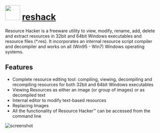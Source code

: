 ﻿# <img src="https://cdn.rawgit.com/chocolatey/chocolatey-coreteampackages/da1a06bf2e600442203ca66680b1d1539002b813/icons/reshack.png" width="48" height="48"/> [reshack](https://chocolatey.org/packages/reshack)


Resource Hacker is a freeware utility to view, modify, rename, add, delete and extract resources in 32bit and 64bit Windows executables and resource files (*.res). It incorporates an internal resource script compiler and decompiler and works on all (Win95 - Win7) Windows operating systems.

## Features

- Complete resource editing tool: compiling, viewing, decompiling and recompiling resources for both 32bit and 64bit Windows executables
- Viewing Resources as either an image (or group of images) or as decompiled text
- Internal editor to modify text-based resources
- Replacing Images
- All the functionality of Resource Hacker™ can be accessed from the command line

![screenshot](https://cdn.rawgit.com/majkinetor/chocolatey/master/reshack/screenshot.png)
